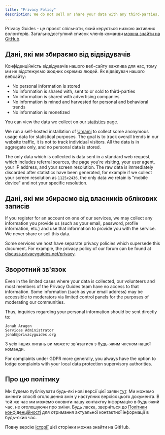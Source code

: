 ```yaml
---
title: "Privacy Policy"
description: We do not sell or share your data with any third-parties.
---
```


Privacy Guides - це проєкт спільноти, який керується низкою активних волонтерів. Загальнодоступний список членів команди [можна знайти на GitHub](https://github.com/orgs/privacyguides/people).

## Дані, які ми збираємо від відвідувачів

Конфіденційність відвідувачів нашого веб-сайту важлива для нас, тому ми не відстежуємо жодних окремих людей. Як відвідувач нашого вебсайту:

- No personal information is stored
- No information is shared with, sent to or sold to third-parties
- No information is shared with advertising companies
- No information is mined and harvested for personal and behavioral trends
- No information is monetized

You can view the data we collect on our [statistics](statistics.md) page.

We run a self-hosted installation of [Umami](https://umami.is) to collect some anonymous usage data for statistical purposes. The goal is to track overall trends in our website traffic, it is not to track individual visitors. All the data is in aggregate only, and no personal data is stored.

The only data which is collected is data sent in a standard web request, which includes referral sources, the page you're visiting, your user agent, your IP address, and your screen resolution. The raw data is immediately discarded after statistics have been generated, for example if we collect your screen resolution as `1125x2436`, the only data we retain is "mobile device" and not your specific resolution.

## Дані, які ми збираємо від власників облікових записів

If you register for an account on one of our services, we may collect any information you provide us (such as your email, password, profile information, etc.) and use that information to provide you with the service. We never share or sell this data.

Some services we host have separate privacy policies which supersede this document. For example, the privacy policy of our forum can be found at [discuss.privacyguides.net/privacy](https://discuss.privacyguides.net/privacy).

## Зворотний зв'язок

Even in the limited cases where your data is collected, our volunteers and most members of the Privacy Guides team have no access to that information. Some information (such as your email address) may be accessible to moderators via limited control panels for the purposes of moderating our communities.

Thus, inquiries regarding your personal information should be sent directly to:

```text
Jonah Aragon
Services Administrator
jonah@privacyguides.org
```

З усіх інших питань ви можете зв'язатися з будь-яким членом нашої команди.

For complaints under GDPR more generally, you always have the option to lodge complaints with your local data protection supervisory authorities.

## Про цю політику

Ми будемо публікувати будь-які нові версії цієї заяви [тут](privacy-policy.md). Ми можемо змінити спосіб оголошення змін у наступних версіях цього документа. В той же час ми можемо оновити нашу контактну інформацію в будь-який час, не оголошуючи про зміни. Будь ласка, зверніться до [Політики конфіденційності](privacy-policy.md) для отримання актуальної контактної інформації в будь-який час.

Повну версію [історії](https://github.com/privacyguides/privacyguides.org/commits/main/docs/about/privacy-policy.md) цієї сторінки можна знайти на GitHub.
